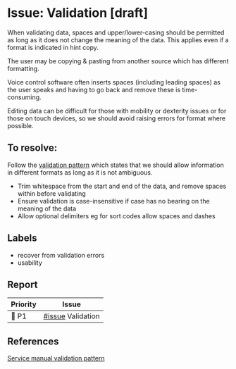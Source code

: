 # Issue: Validation [draft]

When validating data, spaces and upper/lower-casing should be permitted as long as it does not change the meaning of the data. This applies even if a format is indicated in hint copy.

The user may be copying & pasting from another source which has different formatting.

Voice control software often inserts spaces (including leading spaces) as the user speaks and having to go back and remove these is time-consuming.

Editing data can be difficult for those with mobility or dexterity issues or for those on touch devices, so we should avoid raising errors for format where possible.

## To resolve:
Follow the [validation pattern](https://design-system.service.gov.uk/patterns/validation/) which states that we should allow information in different formats as long as it is not ambiguous.

- Trim whitespace from the start and end of the data, and remove spaces within before validating
- Ensure validation is case-insensitive if case has no bearing on the meaning of the data
- Allow optional delimiters eg for sort codes allow spaces and dashes

## Labels

- recover from validation errors
- usability


## Report

| Priority | Issue |
|----------|-------|
| 🔴 P1    | [#issue]() Validation |


## References
[Service manual validation pattern](https://design-system.service.gov.uk/patterns/validation/) 
